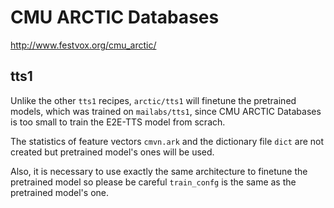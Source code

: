 # CMU ARCTIC Databases

http://www.festvox.org/cmu_arctic/

## tts1

Unlike the other `tts1` recipes, `arctic/tts1` will finetune the pretrained models, which was trained on `mailabs/tts1`, since CMU ARCTIC Databases is too small to train the E2E-TTS model from scrach.

The statistics of feature vectors `cmvn.ark` and the dictionary file `dict` are not created but pretrained model's ones will be used.

Also, it is necessary to use exactly the same architecture to finetune the pretrained model so please be careful `train_confg` is the same as the pretrained model's one.
